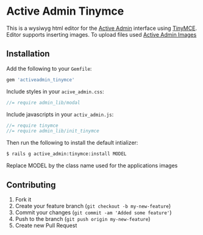 Active Admin Tinymce
====================
This is a wysiwyg html editor for the [Active Admin](http://activeadmin.info/) interface using [TinyMCE](http://www.tinymce.com/).
Editor supports inserting images. To upload files used [Active Admin Images](http://github.com/KernelCorp/activeadmin_images.git)

## Installation

Add the following to your `Gemfile`:

```ruby
gem 'activeadmin_tinymce'
```

Include styles in your `acive_admin.css`:

```scss
//= require admin_lib/modal
```

Include javascripts in your `activ_admin.js`:

```javascript
//= require tinymce
//= require admin_lib/init_tinymce
```


Then run the following to install the default intializer:

```bash
$ rails g active_admin:tinymce:install MODEL
```

Replace MODEL by the class name used for the applications images


## Contributing

1. Fork it
2. Create your feature branch (`git checkout -b my-new-feature`)
3. Commit your changes (`git commit -am 'Added some feature'`)
4. Push to the branch (`git push origin my-new-feature`)
5. Create new Pull Request
